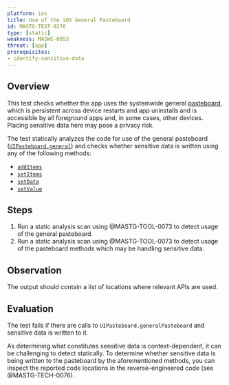 ```yaml
---
platform: ios
title: Use of the iOS General Pasteboard
id: MASTG-TEST-0276
type: [static]
weakness: MASWE-0053
threat: [app]
prerequisites:
- identify-sensitive-data
---
```


## Overview

This test checks whether the app uses the systemwide general [pasteboard](../../../Document/0x06h-Testing-Platform-Interaction.md/#pasteboard), which is persistent across device restarts and app uninstalls and is accessible by all foreground apps and, in some cases, other devices. Placing sensitive data here may pose a privacy risk.

The test statically analyzes the code for use of the general pasteboard ([`UIPasteboard.general`](https://developer.apple.com/documentation/uikit/uipasteboard/general)) and checks whether sensitive data is written using any of the following methods:

- [`addItems`](https://developer.apple.com/documentation/uikit/uipasteboard/additems(_:))
- [`setItems`](https://developer.apple.com/documentation/uikit/uipasteboard/setitems(_:options:))
- [`setData`](https://developer.apple.com/documentation/uikit/uipasteboard/setdata(_:forpasteboardtype:))
- [`setValue`](https://developer.apple.com/documentation/uikit/uipasteboard/setvalue(_:forpasteboardtype:))

## Steps

1. Run a static analysis scan using @MASTG-TOOL-0073 to detect usage of the general pasteboard.
2. Run a static analysis scan using @MASTG-TOOL-0073 to detect usage of the pasteboard methods which may be handling sensitive data.

## Observation

The output should contain a list of locations where relevant APIs are used.

## Evaluation

The test fails if there are calls to `UIPasteboard.generalPasteboard` and sensitive data is written to it.

As determining what constitutes sensitive data is context-dependent, it can be challenging to detect statically. To determine whether sensitive data is being written to the pasteboard by the aforementioned methods, you can inspect the reported code locations in the reverse-engineered code (see @MASTG-TECH-0076).
